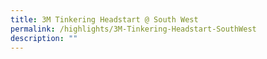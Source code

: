 ```yaml
---
title: 3M Tinkering Headstart @ South West
permalink: /highlights/3M-Tinkering-Headstart-SouthWest
description: ""
---
```

